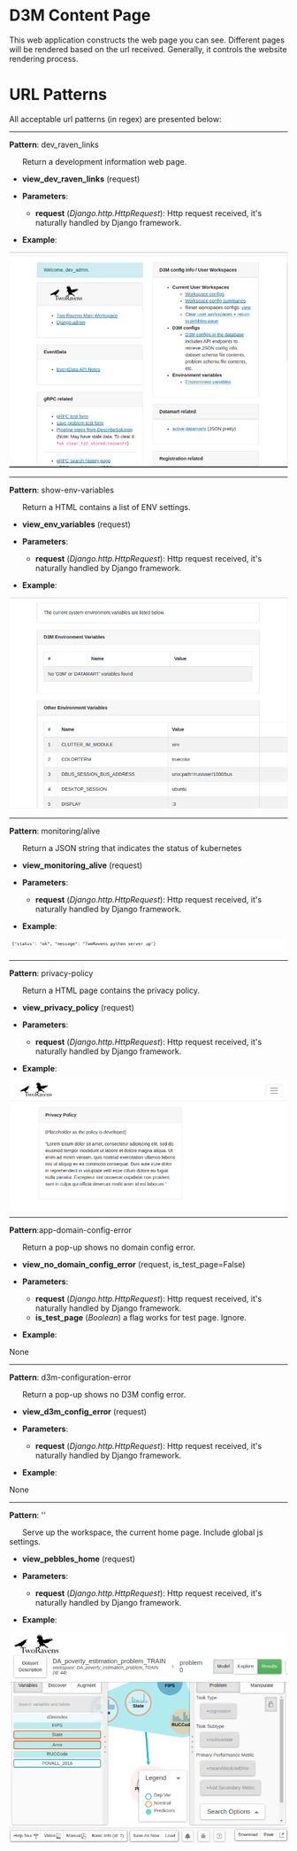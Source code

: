 D3M Content Page
=================

This web application constructs the web page you can see. Different pages will be rendered based on the url received.
Generally, it controls the website rendering process.

URL Patterns
============

All acceptable url patterns (in regex) are presented below:

---

**Pattern**: dev_raven_links

&nbsp;&nbsp;&nbsp;&nbsp;&nbsp;&nbsp;Return a development information web page.

* **view_dev_raven_links** (request)

* **Parameters**:
    * **request** (*Django.http.HttpRequest*):  Http request received, it's naturally handled by Django framework.

* **Example**:

![alt text](imgs/dev_raven_links.png "Returned Dev Page")

---

**Pattern**: show-env-variables

&nbsp;&nbsp;&nbsp;&nbsp;&nbsp;&nbsp;Return a HTML contains a list of ENV settings.

* **view_env_variables** (request)

* **Parameters**:
    * **request** (*Django.http.HttpRequest*):  Http request received, it's naturally handled by Django framework.

* **Example**:

![alt text](imgs/env_list.png "HTML contains the list if ENV parameters")

---

**Pattern**: monitoring/alive

&nbsp;&nbsp;&nbsp;&nbsp;&nbsp;&nbsp;Return a JSON string that indicates the status of kubernetes

* **view_monitoring_alive** (request)

* **Parameters**:
    * **request** (*Django.http.HttpRequest*):  Http request received, it's naturally handled by Django framework.

* **Example**:

![alt text](imgs/live_check.png "Returned JSON string")

---

**Pattern**: privacy-policy

&nbsp;&nbsp;&nbsp;&nbsp;&nbsp;&nbsp;Return a HTML page contains the privacy policy.

* **view_privacy_policy** (request)

* **Parameters**:
    * **request** (*Django.http.HttpRequest*):  Http request received, it's naturally handled by Django framework.

* **Example**:

![alt text](imgs/privacy_policy.png "Returned HTML")

---

**Pattern**:app-domain-config-error

&nbsp;&nbsp;&nbsp;&nbsp;&nbsp;&nbsp;Return a pop-up shows no domain config error.

* **view_no_domain_config_error** (request, is_test_page=False)

* **Parameters**:
    * **request** (*Django.http.HttpRequest*):  Http request received, it's naturally handled by Django framework.
    * **is_test_page** (*Boolean*) a flag works for test page. Ignore.

* **Example**:

None

---

**Pattern**: d3m-configuration-error

&nbsp;&nbsp;&nbsp;&nbsp;&nbsp;&nbsp;Return a pop-up shows no D3M config error.

* **view_d3m_config_error** (request)

* **Parameters**:
    * **request** (*Django.http.HttpRequest*):  Http request received, it's naturally handled by Django framework.

* **Example**:

None

---

**Pattern**: ''

&nbsp;&nbsp;&nbsp;&nbsp;&nbsp;&nbsp;Serve up the workspace, the current home page. Include global js settings.

* **view_pebbles_home** (request)

* **Parameters**:
    * **request** (*Django.http.HttpRequest*):  Http request received, it's naturally handled by Django framework.

* **Example**:

![alt text](imgs/homepage.png "Rendered User Workspace")
